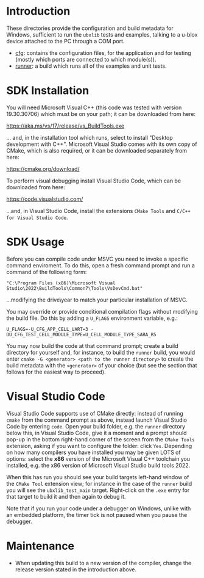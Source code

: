 # Introduction
These directories provide the configuration and build metadata for Windows, sufficient to run the `ubxlib` tests and examples, talking to a u-blox device attached to the PC through a COM port.

- [cfg](cfg): contains the configuration files, for the application and for testing (mostly which ports are connected to which module(s)).
- [runner](runner): a build which runs all of the examples and unit tests.

# SDK Installation 
You will need Microsoft Visual C++ (this code was tested with version 19.30.30706) which must be on your path; it can be downloaded from here:

https://aka.ms/vs/17/release/vs_BuildTools.exe

... and, in the installation tool which runs, select to install "Desktop development with C++".  Microsoft Visual Studio comes with its own copy of CMake, which is also required, or it can be downloaded separately from here:

https://cmake.org/download/

To perform visual debugging install Visual Studio Code, which can be downloaded from here:

https://code.visualstudio.com/

...and, in Visual Studio Code, install the extensions `CMake Tools` and `C/C++ for Visual Studio Code`.

# SDK Usage
Before you can compile code under MSVC you need to invoke a specific command enviroment.  To do this, open a fresh command prompt and run a command of the following form:

`"C:\Program Files (x86)\Microsoft Visual Studio\2022\BuildTools\Common7\Tools\VsDevCmd.bat"`

...modifying the drive\year to match your particular installation of MSVC.

You may override or provide conditional compilation flags without modifying the build file.  Do this by adding a `U_FLAGS` environment variable, e.g.:

`U_FLAGS=-U_CFG_APP_CELL_UART=3 -DU_CFG_TEST_CELL_MODULE_TYPE=U_CELL_MODULE_TYPE_SARA_R5`

You may now build the code at that command prompt; create a build directory for yourself and, for instance, to build the `runner` build, you would enter `cmake -G <generator> <path to the runner directory>` to create the build metadata with the `<generator>` of your choice (but see the section that follows for the easiest way to proceed).

# Visual Studio Code
Visual Studio Code supports use of CMake directly: instead of running `cmake` from the command prompt as above, instead launch Visual Studio Code by entering `code`. Open your build folder, e.g. the `runner` directory below this, in Visual Studio Code, give it a moment and a prompt should pop-up in the bottom right-hand corner of the screen from the `CMake Tools` extension, asking if you want to configure the folder: click `Yes`.  Depending on how many compilers you have installed you may be given LOTS of options: select the **x86** version of the Microsoft Visual C++ toolchain you installed, e.g. the x86 version of Microsoft Visual Studio build tools 2022.

When this has run you should see your build targets left-hand window of the `CMake Tool` extension view; for instance in the case of the `runner` build you will see the `ubxlib_test_main` target.  Right-click on the `.exe` entry for that target to build it and then again to debug it.

Note that if you run your code under a debugger on Windows, unlike with an embedded platform, the timer tick is not paused when you pause the debugger.

# Maintenance
- When updating this build to a new version of the compiler, change the release version stated in the introduction above.